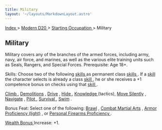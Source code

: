 ```yaml
---
title: Military
layout: '~/layouts/MarkdownLayout.astro'
---
```


[ Index ](/) > [ Modern D20 ](/modern.d20.srd) > [ Starting Occupation ](/modern.d20.srd/starting.occupation) > Military

##  Military

Military covers any of the branches of the armed forces, including army, navy,
air force, and marines, as well as the various elite training units such as
Seals, Rangers, and Special Forces. Prerequisite: Age 18+.

Skills: Choose two of the following [ skills ](/modern.d20.srd/skills/index)
as permanent class [ skills ](/modern.d20.srd/skills/index) . If a [ skill](/modern.d20.srd/skills/index) the character selects is already a class [skill ](/modern.d20.srd/skills/index) , he or she receives a +1 competence
bonus on checks using that [ skill ](/modern.d20.srd/skills/index) .

[ Climb ](/modern.d20.srd/skills/climb) , [ Demolitions](/modern.d20.srd/skills/demolitions) , [ Drive](/modern.d20.srd/skills/drive) , [ Hide ](/modern.d20.srd/skills/hide) , [Knowledge ](/modern.d20.srd/skills/knowledge) (tactics), [ Move Silently](/modern.d20.srd/skills/move.silently) , [ Navigate](/modern.d20.srd/skills/navigate) , [ Pilot ](/modern.d20.srd/skills/pilot) ,
[ Survival ](/modern.d20.srd/skills/survival) , [ Swim](/modern.d20.srd/skills/swim) .

Bonus Feat: Select one of the following: [ Brawl](/modern.d20.srd/feats/brawl) , [ Combat Martial Arts](/modern.d20.srd/feats/combat.martial.arts) , [ Armor Proficiency (light)](/modern.d20.srd/feats/armor.proficiency.light) , or [ Personal Firearms Proficiency ](/modern.d20.srd/feats/personal.firearms.proficiency) .

[ Wealth Bonus ](/modern.d20.srd/wealth/wealth.bonus) Increase: +1.

